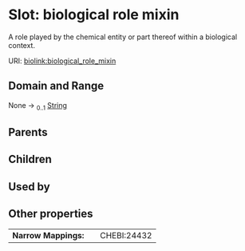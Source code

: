 
# Slot: biological role mixin


A role played by the chemical entity or part thereof within a biological context.

URI: [biolink:biological_role_mixin](https://w3id.org/biolink/vocab/biological_role_mixin)


## Domain and Range

None &#8594;  <sub>0..1</sub> [String](types/String.md)

## Parents


## Children


## Used by


## Other properties

|  |  |  |
| --- | --- | --- |
| **Narrow Mappings:** | | CHEBI:24432 |


